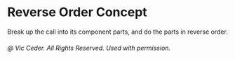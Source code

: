 
# Reverse Order Concept

Break up the call into its component parts, and do the parts in reverse order. 

###### @ Vic Ceder. All Rights Reserved.  Used with permission.

